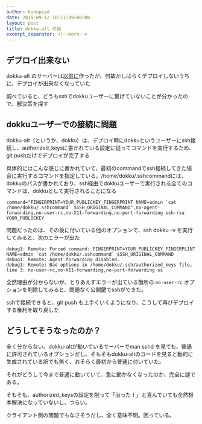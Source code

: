 ```yaml
---
author: kinoppyd
date: 2015-09-12 10:11:09+00:00
layout: post
title: dokku-alt の謎
excerpt_separator: <!--more-->
---
```


## デプロイ出来ない


dokku-alt のサーバーは[以前に](http://tolarian-academy.net/dokku-alt-on-conoha-and-sakura/)作ったが、何故かしばらくデプロイしないうちに、デプロイが出来なくなっていた

調べていると、どうもsshでdokkuユーザーに繋げていないことが分かったので、解決策を探す

<!--more-->

## dokkuユーザーでの接続に問題


dokku-alt（というか、dokku）は、デプロイ時にdokkuというユーザーにssh接続し、authorized_keysに書かれている設定に従ってコマンドを実行するため、git pushだけでデプロイが完了する

具体的にはこんな感じに書かれていて、最初のcommandでssh接続してきた場合に実行するコマンドを指定している。/home/dokku/.sshcommandには、dokkuのパスが書かれており、ssh経由でdokkuユーザーで実行される全てのコマンドは、dokkuとして実行されることになる

```
command="FINGERPRINT=YOUR_PUBLICKEY_FINGERPRINT NAME=admin `cat /home/dokku/.sshcommand` $SSH_ORIGINAL_COMMAND",no-agent-forwarding,no-user-rc,no-X11-forwarding,no-port-forwarding ssh-rsa YOUR_PUBLICKEY
```

問題だったのは、その後に付いている他のオプションで、ssh dokku -v を実行してみると、次のエラーが出た

```
debug1: Remote: Forced command: FINGERPRINT=YOUR_PUBLICKEY_FINGERPLINT NAME=admin `cat /home/dokku/.sshcommand` $SSH_ORIGINAL_COMMAND
debug1: Remote: Agent forwarding disabled.
debug1: Remote: Bad options in /home/dokku/.ssh/authorized_keys file, line 3: no-user-rc,no-X11-forwarding,no-port-forwarding ss
```

全然理由が分からないが、とりあえずエラーが出ている箇所の `no-user-rc` オプションを削除してみると、問題なく公開鍵でsshができた。

sshで接続できると、git push も上手くいくようになり、こうして再びデプロイする権利を取り戻した


## どうしてそうなったのか？


全く分からない。dokku-altが動いているサーバーでman sshd を見ても、普通に許可されているオプションだし、そもそもdokku-altのコードを見ると動的に生成されている訳でも無く、おそらく最初から普通に付いていた。

それがどうして今まで普通に動いていて、急に動かなくなったのか、完全に謎である。

そもそも、authorized_keysの設定を削って「治った！」と喜んでいても全然根本解決になっていないし、つらい。

クライアント側の問題でもなさそうだし、全く意味不明。困っている。
